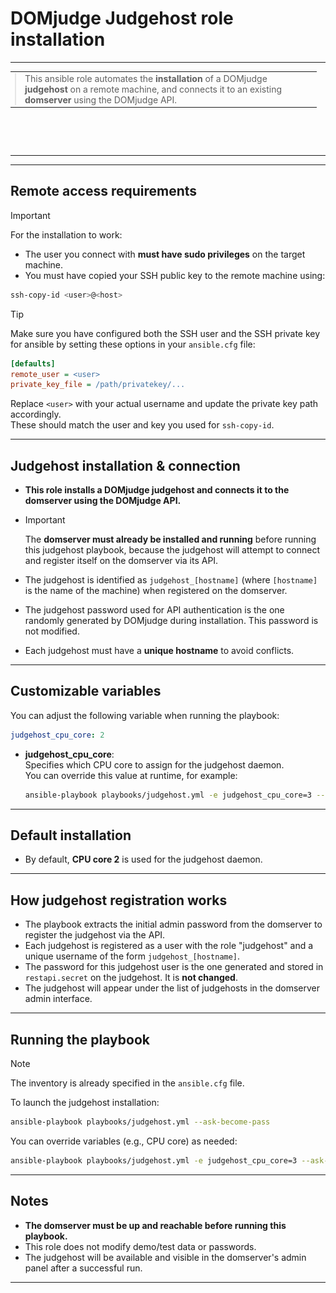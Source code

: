 # DOMjudge Judgehost role installation

<table>
  <tr>
    <td style="width: 100%; padding: 0; height: 120px;">
      <table style="width:100%; height:120px;"><tr><td style="vertical-align:middle;">
        <blockquote style="margin: 0;">
          This ansible role automates the <b>installation</b> of a DOMjudge <b>judgehost</b> on a remote machine, and connects it to an existing <b>domserver</b> using the DOMjudge API.
        </blockquote>
      </td></tr></table>
    </td>
    <td style="text-align: right; vertical-align: middle;">
      <img src="../docs/img/DOMjudgelogo.svg" alt="DOMjudge Logo" height="100">
    </td>
  </tr>
</table>

---

## Remote access requirements

> [!IMPORTANT]
> For the installation to work:
> - The user you connect with **must have sudo privileges** on the target machine.
> - You must have copied your SSH public key to the remote machine using:
>
> ```bash
> ssh-copy-id <user>@<host>
> ```
>
> > [!TIP]
> > Make sure you have configured both the SSH user and the SSH private key for ansible by setting these options in your `ansible.cfg` file:
> > ```ini
> > [defaults]
> > remote_user = <user>
> > private_key_file = /path/privatekey/...
> > ```
> > Replace `<user>` with your actual username and update the private key path accordingly.  
> > These should match the user and key you used for `ssh-copy-id`.

---

## Judgehost installation & connection

- **This role installs a DOMjudge judgehost and connects it to the domserver using the DOMjudge API.**

- > [!IMPORTANT]
  > The <b>domserver must already be installed and running</b> before running this judgehost playbook, because the judgehost will attempt to connect and register itself on the domserver via its API.
- The judgehost is identified as `judgehost_[hostname]` (where `[hostname]` is the name of the machine) when registered on the domserver.
- The judgehost password used for API authentication is the one randomly generated by DOMjudge during installation. This password is not modified.
- Each judgehost must have a **unique hostname** to avoid conflicts.

---

## Customizable variables

You can adjust the following variable when running the playbook:

```yaml
judgehost_cpu_core: 2
```

- **judgehost_cpu_core**:  
  Specifies which CPU core to assign for the judgehost daemon.  
  You can override this value at runtime, for example:

  ```bash
  ansible-playbook playbooks/judgehost.yml -e judgehost_cpu_core=3 --ask-become-pass
  ```

---

## Default installation

- By default, **CPU core 2** is used for the judgehost daemon.

---

## How judgehost registration works

- The playbook extracts the initial admin password from the domserver to register the judgehost via the API.
- Each judgehost is registered as a user with the role "judgehost" and a unique username of the form `judgehost_[hostname]`.
- The password for this judgehost user is the one generated and stored in `restapi.secret` on the judgehost. It is <b>not changed</b>.
- The judgehost will appear under the list of judgehosts in the domserver admin interface.

---

## Running the playbook

> [!NOTE]
> The inventory is already specified in the `ansible.cfg` file.

To launch the judgehost installation:

```bash
ansible-playbook playbooks/judgehost.yml --ask-become-pass
```

You can override variables (e.g., CPU core) as needed:

```bash
ansible-playbook playbooks/judgehost.yml -e judgehost_cpu_core=3 --ask-become-pass
```

---

## Notes

- **The domserver must be up and reachable before running this playbook.**
- This role does not modify demo/test data or passwords.
- The judgehost will be available and visible in the domserver's admin panel after a successful run.

---
